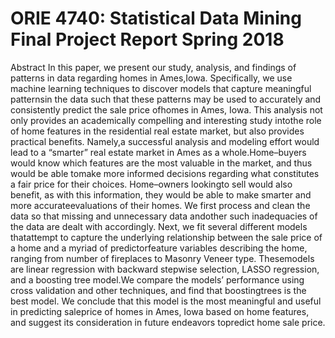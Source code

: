 # ORIE 4740: Statistical Data Mining Final Project Report Spring 2018

Abstract
In this paper,  we present our study,  analysis,  and findings of patterns in data regarding homes in Ames,Iowa.  Specifically, we use machine learning techniques to discover models that capture meaningful patternsin the data such that these patterns may be used to accurately and consistently predict the sale price ofhomes in Ames, Iowa.  This analysis not only provides an academically compelling and interesting study intothe role of home features in the residential real estate market, but also provides practical benefits.  Namely,a successful analysis and modeling effort would lead to a “smarter” real estate market in Ames as a whole.Home–buyers would know which features are the most valuable in the market, and thus would be able tomake more informed decisions regarding what constitutes a fair price for their choices.  Home–owners lookingto sell would also benefit, as with this information, they would be able to make smarter and more accurateevaluations of their homes.  We first process and clean the data so that missing and unnecessary data andother such inadequacies of the data are dealt with accordingly.  Next, we fit several different models thatattempt to capture the underlying relationship between the sale price of a home and a myriad of predictorfeature variables describing the home,  ranging from number of fireplaces to Masonry Veneer type.  Thesemodels are linear regression with backward stepwise selection, LASSO regression, and a boosting tree model.We compare the models’ performance using cross validation and other techniques, and find that boostingtrees is the best model.  We conclude that this model is the most meaningful and useful in predicting saleprice of homes in Ames, Iowa based on home features, and suggest its consideration in future endeavors topredict home sale price.
